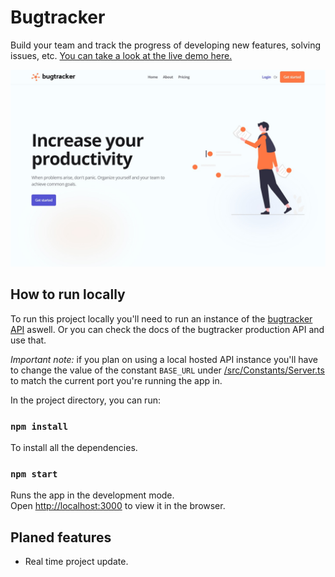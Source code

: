 # Bugtracker

Build your team and track the progress of developing new features, solving issues, etc. [You can take a look at the live demo here.](https://www.bugtracker.tk/)

![thumbnail](/public/static/images/thumbnail.jpg)

## How to run locally

To run this project locally you'll need to run an instance of the [bugtracker API](https://github.com/Quibble7s/bugtracker-server) aswell. Or you can check the docs of the bugtracker production API and use that.

_Important note:_ if you plan on using a local hosted API instance you'll have to change the value of the constant `BASE_URL` under [/src/Constants/Server.ts](/src/Constants/Server.ts) to match the current port you're running the app in.

In the project directory, you can run:

### `npm install`

To install all the dependencies.

### `npm start`

Runs the app in the development mode.\
Open [http://localhost:3000](http://localhost:3000) to view it in the browser.

## Planed features

- Real time project update.
